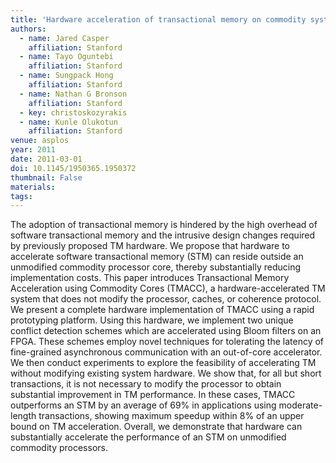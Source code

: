 ```yaml
---
title: 'Hardware acceleration of transactional memory on commodity systems'
authors:
  - name: Jared Casper
    affiliation: Stanford
  - name: Tayo Oguntebi
    affiliation: Stanford
  - name: Sungpack Hong
    affiliation: Stanford
  - name: Nathan G Bronson
    affiliation: Stanford
  - key: christoskozyrakis
  - name: Kunle Olukotun
    affiliation: Stanford
venue: asplos
year: 2011
date: 2011-03-01
doi: 10.1145/1950365.1950372
thumbnail: False
materials:
tags:
---
```

The adoption of transactional memory is hindered by the high overhead of software transactional memory and the intrusive design changes required by previously proposed TM hardware. We propose that hardware to accelerate software transactional memory (STM) can reside outside an unmodified commodity processor core, thereby substantially reducing implementation costs. This paper introduces Transactional Memory Acceleration using Commodity Cores (TMACC), a hardware-accelerated TM system that does not modify the processor, caches, or coherence protocol.
We present a complete hardware implementation of TMACC using a rapid prototyping platform. Using this hardware, we implement two unique conflict detection schemes which are accelerated using Bloom filters on an FPGA. These schemes employ novel techniques for tolerating the latency of fine-grained asynchronous communication with an out-of-core accelerator. We then conduct experiments to explore the feasibility of accelerating TM without modifying existing system hardware. We show that, for all but short transactions, it is not necessary to modify the processor to obtain substantial improvement in TM performance. In these cases, TMACC outperforms an STM by an average of 69% in applications using moderate-length transactions, showing maximum speedup within 8% of an upper bound on TM acceleration. Overall, we demonstrate that hardware can substantially accelerate the performance of an STM on unmodified commodity processors.
